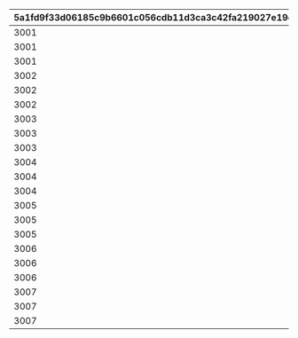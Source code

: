 |5a1fd9f33d06185c9b6601c056cdb11d3ca3c42fa219027e19dd9847d642a567|5db08e0602d87a5f8763336128dcca411d3a75c85ac42f15079384a3ab4c03ed|fc602bf96586aae7cf032d5e09ca29d7b7cd2849a4c4671c8a2d08e9ddbbabee|b88d66933916b2bb8ed4646ffae646f52ac29b5b82ee0bbe071a85ddd1840ec9|2f28b4f986fdc7d14413f40374d59d792940cc8d6b2764f42bdbd68cc6e4a068|
| --- | --- | --- | --- | --- |
|3001|1|3|803100201|0|
|3001|2|3|803100202|0|
|3001|3|3|803100203|0|
|3002|1|3|803100204|0|
|3002|2|3|803100205|0|
|3002|3|3|803100206|0|
|3003|1|3|803100207|0|
|3003|2|3|803100208|0|
|3003|3|3|803100209|0|
|3004|1|3|803100210|0|
|3004|2|3|803100211|0|
|3004|3|3|803100212|0|
|3005|1|3|803100213|0|
|3005|2|3|803100214|0|
|3005|3|3|803100215|0|
|3006|1|3|803100216|0|
|3006|2|3|803100217|0|
|3006|3|3|803100218|0|
|3007|1|3|803100219|0|
|3007|2|3|803100220|0|
|3007|3|3|803100221|0|